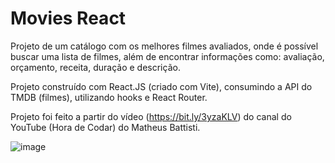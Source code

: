 # Movies React
 
Projeto de um catálogo com os melhores filmes avaliados, onde é possível buscar uma lista de filmes, além de encontrar informações como: avaliação, orçamento, receita, duração e descrição. 

Projeto construído com React.JS (criado com Vite), consumindo a API do TMDB (filmes), utilizando hooks e React Router.

Projeto foi feito a partir do vídeo (https://bit.ly/3yzaKLV) do canal do YouTube (Hora de Codar) do Matheus Battisti. 

![image](https://user-images.githubusercontent.com/94311606/228100655-9fe1b271-0a18-4dc4-8d06-0f8147abb6bb.png)
